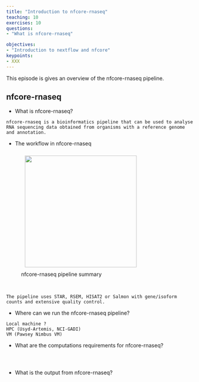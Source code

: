 ```yaml
---
title: "Introduction to nfcore-rnaseq"
teaching: 10
exercises: 10
questions:
- "What is nfcore-rnaseq"

objectives:
- "Introduction to nextflow and nfcore"
keypoints:
- XXX
---
```


This episode is gives an overview of the nfcore-rnaseq pipeline.

## nfcore-rnaseq

- What is nfcore-rnaseq?

~~~
nfcore-rnaseq is a bioinformatics pipeline that can be used to analyse RNA sequencing data obtained from organisms with a reference genome and annotation.
~~~



- The workflow in nfcore-rnaseq

<figure>
  <img src="{{ page.root }}/fig/nf-core-rnaseq_metro_map_grey.png" style="margin:10px;height:300px"/>
  <figcaption> nfcore-rnaseq pipeline summary </figcaption>
</figure><br>

~~~
The pipeline uses STAR, RSEM, HISAT2 or Salmon with gene/isoform counts and extensive quality control.
~~~

- Where can we run the nfcore-rnaseq pipeline?
~~~
Local machine ?
HPC (Usyd-Artemis, NCI-GADI)
VM (Pawsey Nimbus VM)
~~~

- What are the computations requirements for nfcore-rnaseq?
~~~



~~~

- What is the output from nfcore-rnaseq?
~~~
~~~
